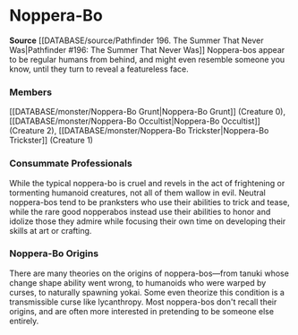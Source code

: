 ﻿---
creature_family: Noppera-Bo
id: '350'
name: Noppera-Bo
rarity: Common
rus_type_level: null
source: '[[DATABASE/source/Pathfinder 196. The Summer That Never Was|Pathfinder #196:
  The Summer That Never Was]]'
trait: null
type: Creature Family

---
# Noppera-Bo

**Source** [[DATABASE/source/Pathfinder 196. The Summer That Never Was|Pathfinder #196: The Summer That Never Was]]
Noppera-bos appear to be regular humans from behind, and might even resemble someone you know, until they turn to reveal a featureless face.

### Members

[[DATABASE/monster/Noppera-Bo Grunt|Noppera-Bo Grunt]] (Creature 0), [[DATABASE/monster/Noppera-Bo Occultist|Noppera-Bo Occultist]] (Creature 2), [[DATABASE/monster/Noppera-Bo Trickster|Noppera-Bo Trickster]] (Creature 1)

###  Consummate Professionals

While the typical noppera-bo is cruel and revels in the act of frightening or tormenting humanoid creatures, not all of them wallow in evil. Neutral noppera-bos tend to be pranksters who use their abilities to trick and tease, while the rare good nopperabos instead use their abilities to honor and idolize those they admire while focusing their own time on developing their skills at art or crafting.

###  Noppera-Bo Origins

There are many theories on the origins of noppera-bos—from tanuki whose change shape ability went wrong, to humanoids who were warped by curses, to naturally spawning yokai. Some even theorize this condition is a transmissible curse like lycanthropy. Most noppera-bos don't recall their origins, and are often more interested in pretending to be someone else entirely.